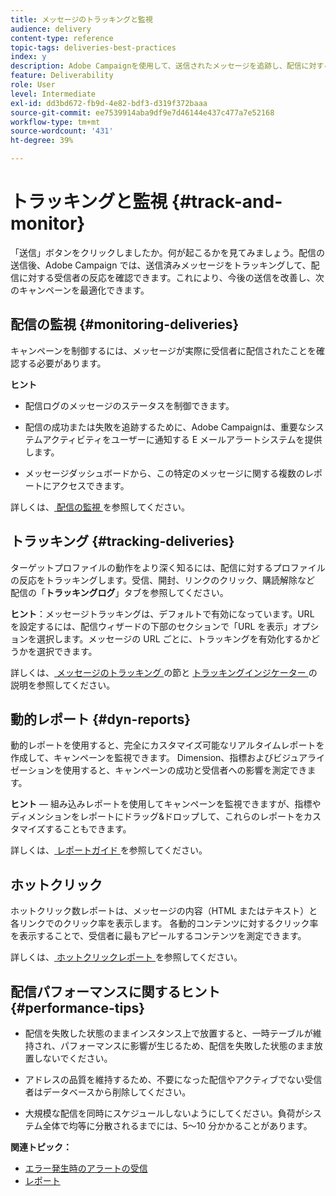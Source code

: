 ```yaml
---
title: メッセージのトラッキングと監視
audience: delivery
content-type: reference
topic-tags: deliveries-best-practices
index: y
description: Adobe Campaignを使用して、送信されたメッセージを追跡し、配信に対する受信者の反応を確認する方法を説明します
feature: Deliverability
role: User
level: Intermediate
exl-id: dd3bd672-fb9d-4e82-bdf3-d319f372baaa
source-git-commit: ee7539914aba9df9e7d46144e437c477a7e52168
workflow-type: tm+mt
source-wordcount: '431'
ht-degree: 39%

---
```


# トラッキングと監視 {#track-and-monitor}

「送信」ボタンをクリックしましたか。何が起こるかを見てみましょう。配信の送信後、Adobe Campaign では、送信済みメッセージをトラッキングして、配信に対する受信者の反応を確認できます。これにより、今後の送信を改善し、次のキャンペーンを最適化できます。

## 配信の監視 {#monitoring-deliveries}

キャンペーンを制御するには、メッセージが実際に受信者に配信されたことを確認する必要があります。

**ヒント**

* 配信ログのメッセージのステータスを制御できます。

* 配信の成功または失敗を追跡するために、Adobe Campaignは、重要なシステムアクティビティをユーザーに通知する E メールアラートシステムを提供します。

* メッセージダッシュボードから、この特定のメッセージに関する複数のレポートにアクセスできます。

詳しくは、[ 配信の監視 ](../../sending/using/monitoring-a-delivery.md) を参照してください。

## トラッキング {#tracking-deliveries}

ターゲットプロファイルの動作をより深く知るには、配信に対するプロファイルの反応をトラッキングします。受信、開封、リンクのクリック、購読解除など 配信の「**トラッキングログ**」タブを参照してください。

**ヒント**：メッセージトラッキングは、デフォルトで有効になっています。URL を設定するには、配信ウィザードの下部のセクションで「URL を表示」オプションを選択します。メッセージの URL ごとに、トラッキングを有効化するかどうかを選択できます。

詳しくは、[ メッセージのトラッキング ](../../sending/using/tracking-messages.md) の節と [ トラッキングインジケーター ](../../reporting/using/tracking-indicators.md) の説明を参照してください。

## 動的レポート {#dyn-reports}

動的レポートを使用すると、完全にカスタマイズ可能なリアルタイムレポートを作成して、キャンペーンを監視できます。 Dimension、指標およびビジュアライゼーションを使用すると、キャンペーンの成功と受信者への影響を測定できます。

**ヒント**  — 組み込みレポートを使用してキャンペーンを監視できますが、指標やディメンションをレポートにドラッグ&amp;ドロップして、これらのレポートをカスタマイズすることもできます。

詳しくは、[ レポートガイド ](../../reporting/using/about-dynamic-reports.md) を参照してください。

## ホットクリック

ホットクリック数レポートは、メッセージの内容（HTML またはテキスト）と各リンクでのクリック率を表示します。 各動的コンテンツに対するクリック率を表示することで、受信者に最もアピールするコンテンツを測定できます。

詳しくは、[ ホットクリックレポート ](../../reporting/using/hot-clicks.md) を参照してください。

## 配信パフォーマンスに関するヒント {#performance-tips}

* 配信を失敗した状態のままインスタンス上で放置すると、一時テーブルが維持され、パフォーマンスに影響が生じるため、配信を失敗した状態のまま放置しないでください。

* アドレスの品質を維持するため、不要になった配信やアクティブでない受信者はデータベースから削除してください。

* 大規模な配信を同時にスケジュールしないようにしてください。負荷がシステム全体で均等に分散されるまでには、5～10 分かかることがあります。

**関連トピック：**

* [エラー発生時のアラートの受信](../../sending/using/receiving-alerts-when-failures-happen.md)
* [レポート](../../reporting/using/about-dynamic-reports.md)
